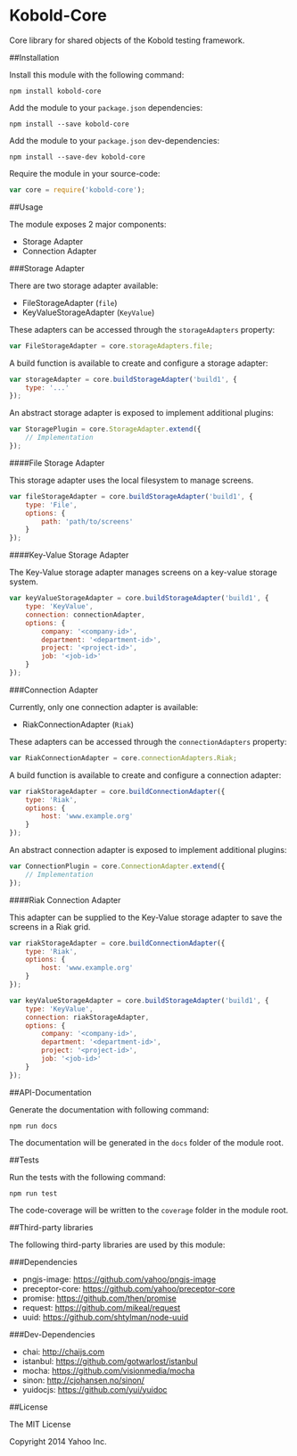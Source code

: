 Kobold-Core
===========

Core library for shared objects of the Kobold testing framework.

##Installation

Install this module with the following command:
```shell
npm install kobold-core
```

Add the module to your ```package.json``` dependencies:
```shell
npm install --save kobold-core
```
Add the module to your ```package.json``` dev-dependencies:
```shell
npm install --save-dev kobold-core
```

Require the module in your source-code:
```javascript
var core = require('kobold-core');
```

##Usage

The module exposes 2 major components:
* Storage Adapter
* Connection Adapter

###Storage Adapter

There are two storage adapter available:
* FileStorageAdapter (```file```)
* KeyValueStorageAdapter (```KeyValue```)

These adapters can be accessed through the ```storageAdapters``` property:
```javascript
var FileStorageAdapter = core.storageAdapters.file;
```

A build function is available to create and configure a storage adapter:
```javascript
var storageAdapter = core.buildStorageAdapter('build1', {
	type: '...'
});
```

An abstract storage adapter is exposed to implement additional plugins:
```javascript
var StoragePlugin = core.StorageAdapter.extend({
	// Implementation
});
``` 

####File Storage Adapter

This storage adapter uses the local filesystem to manage screens.
```javascript
var fileStorageAdapter = core.buildStorageAdapter('build1', {
	type: 'File',
	options: {
		path: 'path/to/screens'
	}
});
```

####Key-Value Storage Adapter

The Key-Value storage adapter manages screens on a key-value storage system.
```javascript
var keyValueStorageAdapter = core.buildStorageAdapter('build1', {
	type: 'KeyValue',
	connection: connectionAdapter,
	options: {
		company: '<company-id>',
		department: '<department-id>',
		project: '<project-id>',
		job: '<job-id>'
	}
});
```

###Connection Adapter

Currently, only one connection adapter is available:
* RiakConnectionAdapter (```Riak```)

These adapters can be accessed through the ```connectionAdapters``` property:
```javascript
var RiakConnectionAdapter = core.connectionAdapters.Riak;
```

A build function is available to create and configure a connection adapter:
```javascript
var riakStorageAdapter = core.buildConnectionAdapter({
	type: 'Riak',
	options: {
		host: 'www.example.org'
	}
});
```

An abstract connection adapter is exposed to implement additional plugins:
```javascript
var ConnectionPlugin = core.ConnectionAdapter.extend({
	// Implementation
});
``` 

####Riak Connection Adapter

This adapter can be supplied to the Key-Value storage adapter to save the screens in a Riak grid.
```javascript
var riakStorageAdapter = core.buildConnectionAdapter({
	type: 'Riak',
	options: {
		host: 'www.example.org'
	}
});

var keyValueStorageAdapter = core.buildStorageAdapter('build1', {
	type: 'KeyValue',
	connection: riakStorageAdapter,
	options: {
		company: '<company-id>',
		department: '<department-id>',
		project: '<project-id>',
		job: '<job-id>'
	}
});
```

##API-Documentation

Generate the documentation with following command:
```shell
npm run docs
```
The documentation will be generated in the ```docs``` folder of the module root.

##Tests

Run the tests with the following command:
```shell
npm run test
```
The code-coverage will be written to the ```coverage``` folder in the module root.

##Third-party libraries

The following third-party libraries are used by this module:

###Dependencies
* pngjs-image: https://github.com/yahoo/pngjs-image
* preceptor-core: https://github.com/yahoo/preceptor-core
* promise: https://github.com/then/promise
* request: https://github.com/mikeal/request
* uuid: https://github.com/shtylman/node-uuid

###Dev-Dependencies
* chai: http://chaijs.com
* istanbul: https://github.com/gotwarlost/istanbul
* mocha: https://github.com/visionmedia/mocha
* sinon: http://cjohansen.no/sinon/
* yuidocjs: https://github.com/yui/yuidoc

##License

The MIT License

Copyright 2014 Yahoo Inc.
